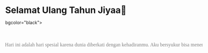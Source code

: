 <html>
<head>
   <title>Inwepo Fireworks</title>
   <style>* {
   margin: 0;
   padding: 0;
   }
   
   body {
   background-color: black;
   }
   
   h1 {
   margin-top: 5%;
   font-family: 'Segoe UI';
   font-size: 60px;
   text-align: center;
   color: white;
   }
   </style>
</head>
<body>
	<h1>Selamat Ulang Tahun Jiyaa🤍    </h2>
   <script>var rnd = Math.random, flr = Math.floor;
   let canvas = document.createElement('canvas');
   
   document.getElementsByTagName('body')[0].appendChild(canvas);
   canvas.style.position = 'absolute';
   canvas.style.width = '100%';
   canvas.style.height = '100%';
   
   canvas.width = canvas.clientWidth;
   canvas.height = canvas.clientHeight;
   
   let ctx = canvas.getContext('2d');
   
   function rndNum(num) {
   return rnd() * num + 1;
   }
   
   function vector(x, y) {
   this.x = x;
   this.y = y;
   
   this.add = function(vec2) {
   this.x = this.x + vec2.x;
   this.y = this.y + vec2.y;
   }
   }
   
   function particle(pos, vel) {
   this.pos = new vector(pos.x, pos.y);
   this.vel = vel;
   this.finish = false;
   this.start = 0;
   
   this.update = function(time) {
   let timeSpan = time - this.start;
   
   if (timeSpan > 500) {
   this.finish = true;
   }
   
   if (!this.finish) {
   this.pos.add(this.vel);
   this.vel.y = this.vel.y + gravity;
   }
   };
   
   this.draw = function() {
   if (!this.finish) {
   drawDot(this.pos.x, this.pos.y, 1);
   }
   }
   
   }
   
   function firework(x, y) {
   this.pos = new vector(x, y);
   this.vel = new vector(0, -rndNum(10) - 3);
   this.color = 'hsl(' + rndNum(360) + ', 100%, 50%)'
   this.size = 4;
   this.finish = false;
   this.start = 0;
   let exParticles = [], exPLen = 100;
   
   let rootShow = true;
   
   this.update = function(time) {
   if (this.finish) {
   return;
   }
   
   rootShow = this.vel.y < 0;
   
   if (rootShow) {
   this.pos.add(this.vel);
   this.vel.y = this.vel.y + gravity;
   } else {
   if (exParticles.length === 0) {
   flash = true;
   for (let i = 0; i < exPLen; i++) {
   exParticles.push(new particle(this.pos, new vector(-rndNum(10) + 5, -rndNum(10) + 5)));
   exParticles[exParticles.length - 1].start = time;
   }
   }
   let countFinish = 0;
   for (let i = 0; i < exPLen; i++) {
   let p = exParticles[i];
   p.update(time);
   if (p.finish) {
   countFinish++;
   }
   }
   
   if (countFinish === exPLen) {
   this.finish = true;
   }
   
   }
   }
   
   this.draw = function() {
   if (this.finish) {
   return;
   }
   
   ctx.fillStyle = this.color;
   if (rootShow) {
   drawDot(this.pos.x, this.pos.y, this.size);
   } else {
   for (let i = 0; i < exPLen; i++) {
   let p = exParticles[i];
   p.draw();
   }
   }
   }
   
   }
   
   function drawDot(x, y, size) {
   ctx.beginPath();
   
   ctx.arc(x, y, size, 0, Math.PI * 2);
   ctx.fill();
   
   ctx.closePath();
   }
   
   var fireworks = [],
   gravity = 0.2,
   snapTime = 0,
   flash = false;
   
   function init() {
   let numOfFireworks = 20;
   for (let i = 0; i < numOfFireworks; i++) {
   fireworks.push(new firework(rndNum(canvas.width), canvas.height));
   }
   }
   
   function update(time) {
   for (let i = 0, len = fireworks.length; i < len; i++) {
   let p = fireworks[i];
   p.update(time);
   }
   }
   
   function draw(time) {
   update(time);
   
   ctx.fillStyle = 'rgba(0,0,0,0.3)';
   if (flash) {
   flash = false;
   }
   ctx.fillRect(0, 0, canvas.width, canvas.height);
   
   ctx.fillStyle = 'white';
   ctx.font = "30px Segoe UI";
   let newTime = time - snapTime;
   snapTime = time;
   
   ctx.fillStyle = 'blue';
   for (let i = 0, len = fireworks.length; i < len; i++) {
   let p = fireworks[i];
   if (p.finish) {
   fireworks[i] = new firework(rndNum(canvas.width), canvas.height);
   p = fireworks[i];
   p.start = time;
   }
   p.draw();
   }
   
   window.requestAnimationFrame(draw);
   }
   
   window.addEventListener('resize', function() {
   canvas.width = canvas.clientWidth;
   canvas.height = canvas.clientHeight;
   });
   
   init();
   draw();
   </script>
</body>
</html>

<html>
	<head>
		<body> bgcolor="black"><center><br>
			<font face="Abel" size="6px" color="grey"><b></b>
			<br><font size="3px">
			<font color="white"> </font><marquee scrollamount="5" width="630" height="20" behavior="alternate">Hari ini adalah hari spesial karena dunia diberkati dengan kehadiranmu. Aku bersyukur bisa menemani setiap langkahmu, melihat senyummu, dan merasakan hangatnya cintamu. Semoga segala impianmu tercapai, kebahagiaan selalu menyertaimu, dan cinta kita semakin kuat setiap harinya. Tetaplah menjadi pribadi yang luar biasa, karena bagiku, kamu adalah anugerah terindah. Love you sayangkuu</marquee><font color="white"> </font>
			<br><br><font size="3px" face="Ubuntu Condensed">
		</body>
	</font>
